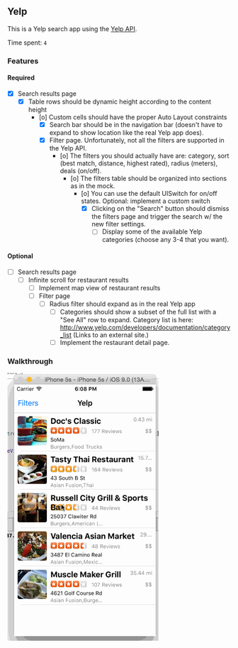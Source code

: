 ## Yelp

This is a Yelp search app using the [Yelp API](http://developer.rottentomatoes.com/docs/read/JSON).

Time spent: `4`

### Features

#### Required

- [x] Search results page
   - [x] Table rows should be dynamic height according to the content height
      - [o] Custom cells should have the proper Auto Layout constraints
         - [x] Search bar should be in the navigation bar (doesn't have to expand to show location like the real Yelp app does).
         - [x] Filter page. Unfortunately, not all the filters are supported in the Yelp API.
            - [o] The filters you should actually have are: category, sort (best match, distance, highest rated), radius (meters), deals (on/off).
               - [o] The filters table should be organized into sections as in the mock.
                  - [o] You can use the default UISwitch for on/off states. Optional: implement a custom switch
                     - [x] Clicking on the "Search" button should dismiss the filters page and trigger the search w/ the new filter settings.
                        - [ ] Display some of the available Yelp categories (choose any 3-4 that you want).

#### Optional

- [ ] Search results page
   - [ ] Infinite scroll for restaurant results
      - [ ] Implement map view of restaurant results
      - [ ] Filter page
         - [ ] Radius filter should expand as in the real Yelp app
            - [ ] Categories should show a subset of the full list with a "See All" row to expand. Category list is here: http://www.yelp.com/developers/documentation/category_list (Links to an external site.)
            - [ ] Implement the restaurant detail page.

### Walkthrough

![Video Walkthrough](demo.gif)
